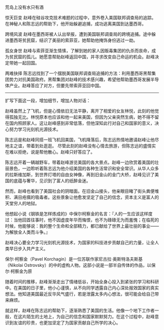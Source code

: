 荒岛上没有水只有酒

惊天巨变
赵峰在硅谷攻克技术难题的过程中，意外卷入美国联邦调查局的追踪。
在神秘人和陈志远的帮助下，他开始躲避追捕，成功逃离美国到达墨西哥。

跨境风波
赵峰在墨西哥被人认出举报，遭到美国联邦调查局的跨境追捕。途中躲进墨西哥贫民窟，结识了美丽的索菲亚，她帮助他掩饰身份逃过一劫。

孤女身世
赵峰与索菲亚渐生情愫，了解到她的家人因贩毒集团的仇杀而丧命，成为贫民窟的孤儿。她愿意帮助赵峰返回中国，并寻求改变自己命运的机会。赵峰决定带她一起回国。

两难抉择
陈志远找到了一个摆脱美国联邦调查局追捕的方法：利用墨西哥黑帮集团势力对抗美国政府。黑帮集团对赵峰的技术感兴趣，希望他帮助墨西哥发展半导体产业。赵峰答应了对方，但要先带索菲亚回中国。

---

扩写下面这一段，增加细节，增加人物对话：

赵峰虽然上了飞机，但是心情依旧无法平静，离开了相爱的女友林悦，此刻的他觉得孤独无比。林悦原本也应该和他一起来美国，但因为父亲突然生病，她不得不留在国内照顾家人。这让赵峰感到非常低落，但他深知此行对自己和国家的意义，决心努力学习光刻机光源技术。

陈志远是和赵峰同搭一班飞机回美国，飞机降落后，陈志远热情地邀请赵峰让他尽地主之谊，带着到处逛逛。
尽管此刻的赵峰没有心情去旅游，但陈志远的盛情实在难以拒绝，说是帮他散心。赵峰只好答应了。

陈志远开着一辆越野车，带着赵峰游览美国的各大景点。赵峰一边欣赏着美国的壮丽景色，一边聆听着陈志远为他介绍美国的各种生活常识和安全常识。从华人众多的拉斯维加斯，到世界灯塔的自由女神像，再到旧金山的金门大桥，赵峰见识了美国的底蕴与奢华，见识到了富人的纸醉金迷。

然而，赵峰也看到了美国社会的阴暗面。在旧金山接头，他亲眼目睹了街头粪便堆积、满目疮痍的吸毒者。这些景象让他愈发坚定了自己的信念，资本主义是富人的天堂穷人的地狱。

他想起小说《钢铁是怎样炼成的》中保尔柯察金的名言：『人的一生应该这样度过：当他回首往事时，他不因虚度年华而悔恨，也不为碌碌无为而羞愧；在临死的时候，他能够说：我的整个生命和全部精力，都已献给了世界上最壮丽的事业——为解放全人类而斗争。』

赵峰决心要全力学习光刻机光源技术，为国家的科技进步贡献自己的力量，让全人类早日步入共产主义。

保尔·柯察金（Pavel Korchagin）是一位苏联作家尼古拉·奥斯特洛夫斯基（Nikolai Ostrovsky）的中的虚构人物。这部小说是一部半自传体的作品，以保尔·柯察金为原

随着时间的推移，赵峰渐渐走出了情绪低谷，开始全身心投入到紧张的学习和科研中。在美国的日子里，他小心谨慎，从不向同学透露自己内心深处报效国家的真实想法。他知道美国最近反华风气盛行，若是泄露太多内心想法，很可能会给自己带来麻烦。

就这样，赵峰在陈志远的帮助下，逐渐熟悉了美国的生活。他像一个地下工作者一般，在这片陌生的土地上，为自己的信念和国家默默努力。在这个过程中，赵峰意识到友谊的珍贵，也更加坚定了为国家贡献自己所学的决心。
